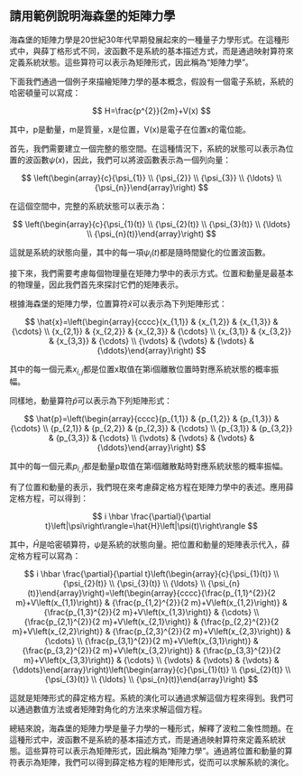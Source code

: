 ## 請用範例說明海森堡的矩陣力學

海森堡的矩陣力學是20世紀30年代早期發展起來的一種量子力學形式。在這種形式中，與薛丁格形式不同，波函數不是系統的基本描述方式，而是通過映射算符來定義系統狀態。這些算符可以表示為矩陣形式，因此稱為“矩陣力學”。

下面我們通過一個例子來描繪矩陣力學的基本概念，假設有一個電子系統，系統的哈密頓量可以寫成：

$$
H=\frac{p^{2}}{2m}+V(x)
$$

其中，p是動量，m是質量，x是位置，V(x)是電子在位置x的電位能。

首先，我們需要建立一個完整的態空間。在這種情況下，系統的狀態可以表示為位置的波函數$\psi(x)$，因此，我們可以將波函數表示為一個列向量：

$$
\left(\begin{array}{c}{\psi_{1}} \\ {\psi_{2}} \\ {\psi_{3}} \\ {\ldots} \\ {\psi_{n}}\end{array}\right)
$$

在這個空間中，完整的系統狀態可以表示為：

$$
\left(\begin{array}{c}{\psi_{1}(t)} \\ {\psi_{2}(t)} \\ {\psi_{3}(t)} \\ {\ldots} \\ {\psi_{n}(t)}\end{array}\right)
$$

這就是系統的狀態向量，其中的每一項$\psi_{i}(t)$都是隨時間變化的位置波函數。

接下來，我們需要考慮每個物理量在矩陣力學中的表示方式。位置和動量是最基本的物理量，因此我們首先來探討它們的矩陣表示。

根據海森堡的矩陣力學，位置算符$\hat{x}$可以表示為下列矩陣形式：

$$
\hat{x}=\left(\begin{array}{cccc}{x_{1,1}} & {x_{1,2}} & {x_{1,3}} & {\cdots} \\ {x_{2,1}} & {x_{2,2}} & {x_{2,3}} & {\cdots} \\ {x_{3,1}} & {x_{3,2}} & {x_{3,3}} & {\cdots} \\ {\vdots} & {\vdots} & {\vdots} & {\ddots}\end{array}\right)
$$

其中的每一個元素$x_{i,j}$都是位置x取值在第i個離散位置時對應系統狀態的概率振幅。

同樣地，動量算符$\hat{p}$可以表示為下列矩陣形式：

$$
\hat{p}=\left(\begin{array}{cccc}{p_{1,1}} & {p_{1,2}} & {p_{1,3}} & {\cdots} \\ {p_{2,1}} & {p_{2,2}} & {p_{2,3}} & {\cdots} \\ {p_{3,1}} & {p_{3,2}} & {p_{3,3}} & {\cdots} \\ {\vdots} & {\vdots} & {\vdots} & {\ddots}\end{array}\right)
$$

其中的每一個元素$p_{i,j}$都是動量p取值在第i個離散點時對應系統狀態的概率振幅。

有了位置和動量的表示，我們現在來考慮薛定格方程在矩陣力學中的表述。應用薛定格方程，可以得到：

$$
i \hbar \frac{\partial}{\partial t}\left|\psi\right\rangle=\hat{H}\left|\psi(t)\right\rangle
$$

其中，$\hat{H}$是哈密頓算符，$\psi$是系統的狀態向量。把位置和動量的矩陣表示代入，薛定格方程可以寫為：

$$
i \hbar \frac{\partial}{\partial t}\left(\begin{array}{c}{\psi_{1}(t)} \\ {\psi_{2}(t)} \\ {\psi_{3}(t)} \\ {\ldots} \\ {\psi_{n}(t)}\end{array}\right)=\left(\begin{array}{cccc}{\frac{p_{1,1}^{2}}{2 m}+V\left(x_{1,1}\right)} & {\frac{p_{1,2}^{2}}{2 m}+V\left(x_{1,2}\right)} & {\frac{p_{1,3}^{2}}{2 m}+V\left(x_{1,3}\right)} & {\cdots} \\ {\frac{p_{2,1}^{2}}{2 m}+V\left(x_{2,1}\right)} & {\frac{p_{2,2}^{2}}{2 m}+V\left(x_{2,2}\right)} & {\frac{p_{2,3}^{2}}{2 m}+V\left(x_{2,3}\right)} & {\cdots} \\ {\frac{p_{3,1}^{2}}{2 m}+V\left(x_{3,1}\right)} & {\frac{p_{3,2}^{2}}{2 m}+V\left(x_{3,2}\right)} & {\frac{p_{3,3}^{2}}{2 m}+V\left(x_{3,3}\right)} & {\cdots} \\ {\vdots} & {\vdots} & {\vdots} & {\ddots}\end{array}\right)\left(\begin{array}{c}{\psi_{1}(t)} \\ {\psi_{2}(t)} \\ {\psi_{3}(t)} \\ {\ldots} \\ {\psi_{n}(t)}\end{array}\right)
$$

這就是矩陣形式的薛定格方程。系統的演化可以通過求解這個方程來得到。我們可以通過數值方法或者矩陣對角化的方法來求解這個方程。

總結來說，海森堡的矩陣力學是量子力學的一種形式，解釋了波粒二象性問題。在這種形式中，波函數不是系統的基本描述方式，而是通過映射算符來定義系統狀態。這些算符可以表示為矩陣形式，因此稱為“矩陣力學”。通過將位置和動量的算符表示為矩陣，我們可以得到薛定格方程的矩陣形式，從而可以求解系統的演化。